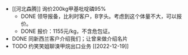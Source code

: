 - [[河北森腾]] 询价200kg甲基吡啶磷95%
	- DONE 领导报备，比利时客户，B字头。考虑到这个体量不大，可以报价。
	- DONE 报价：1155元/kg，不含危包证。
- DONE 同新西兰客户介绍我们；让曾来做介绍名片
- TODO 约笑笑姐聊溴甲烷出口业务 [[2022-12-19]]